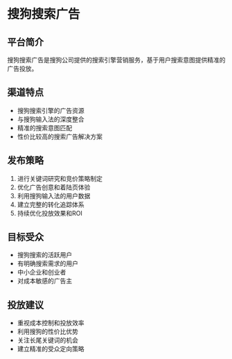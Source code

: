 # 搜狗搜索广告

## 平台简介
搜狗搜索广告是搜狗公司提供的搜索引擎营销服务，基于用户搜索意图提供精准的广告投放。

## 渠道特点
- 搜狗搜索引擎的广告资源
- 与搜狗输入法的深度整合
- 精准的搜索意图匹配
- 性价比较高的搜索广告解决方案

## 发布策略
1. 进行关键词研究和竞价策略制定
2. 优化广告创意和着陆页体验
3. 利用搜狗输入法的用户数据
4. 建立完整的转化追踪体系
5. 持续优化投放效果和ROI

## 目标受众
- 搜狗搜索的活跃用户
- 有明确搜索需求的用户
- 中小企业和创业者
- 对成本敏感的广告主

## 投放建议
- 重视成本控制和投放效率
- 利用搜狗的性价比优势
- 关注长尾关键词的机会
- 建立精准的受众定向策略